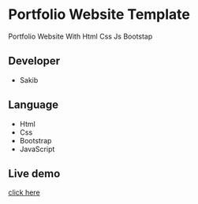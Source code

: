 # Portfolio Website Template
Portfolio Website With Html Css Js Bootstap
## Developer
- Sakib
## Language
- Html
- Css
- Bootstrap
- JavaScript
## Live demo
[click here](https://upvesh-portfolio.netlify.app)
